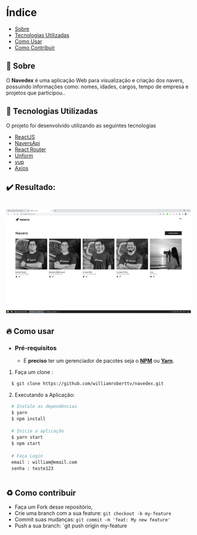 # Índice

- [Sobre](#sobre)
- [Tecnologias Utilizadas](#tecnologias-utilizadas)
- [Como Usar](#como-usar)
- [Como Contribuir](#como-contribuir)

<a id="sobre"></a>

## :bookmark: Sobre

O <strong>Navedex</strong> é uma aplicação Web para visualização e criação dos navers, possuindo informações como: nomes, idades, cargos, tempo de empresa e projetos que participou..


<a id="tecnologias-utilizadas"></a>

## :rocket: Tecnologias Utilizadas

O projeto foi desenvolvido utilizando as seguintes tecnologias

- [ReactJS](https://reactjs.org/)
- [NaversApi](https://www.getpostman.com/collections/e6afe4028c2a1e56e577)
- [React Router](https://reacttraining.com/react-router/web/guides/quick-start)
- [Unform](https://github.com/Rocketseat/unform)
- [yup](https://github.com/jquense/yup)
- [Axios](https://github.com/axios/axios)

## :heavy_check_mark: Resultado:

<h1 align="center">
    <img alt="Web" src="./screenshots/screenshot1.png" width="600px">
</h1>

<a id="como-usar"></a>

## :fire: Como usar

- ### **Pré-requisitos**

  - É **preciso** ter um gerenciador de pacotes seja o **[NPM](https://www.npmjs.com/)** ou **[Yarn](https://yarnpkg.com/)**.

1. Faça um clone :

```sh
  $ git clone https://github.com/williamroberttv/navedex.git
```

2. Executando a Aplicação:

```sh
  # Instale as dependências
  $ yarn
  $ npm install

  # Inicie a aplicação
  $ yarn start
  $ npm start
  
  # Faça Login
  email : william@email.com
  senha : teste123
  

```

<a id="como-contribuir"></a>

## :recycle: Como contribuir

- Faça um Fork desse repositório,
- Crie uma branch com a sua feature: `git checkout -b my-feature`
- Commit suas mudanças: `git commit -m 'feat: My new feature'`
- Push a sua branch: `git push origin my-feature
